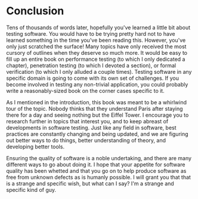 # Conclusion

Tens of thousands of words later, hopefully you've learned a little bit about testing software.  You would have to be trying pretty hard not to have learned something in the time you've been reading this.  However, you've only just scratched the surface!  Many topics have only received the most cursory of outlines when they deserve so much more.  It would be easy to fill up an entire book on performance testing (to which I only dedicated a chapter), penetration testing (to which I devoted a section), or formal verification (to which I only alluded a couple times).  Testing software in any specific domain is going to come with its own set of challenges.  If you become involved in testing any non-trivial application, you could probably write a reasonably-sized book on the corner cases specific to it.

As I mentioned in the introduction, this book was meant to be a whirlwind tour of the topic.  Nobody thinks that they understand Paris after staying there for a day and seeing nothing but the Eiffel Tower.  I encourage you to research further in topics that interest you, and to keep abreast of developments in software testing.  Just like any field in software, best practices are constantly changing and being updated, and we are figuring out better ways to do things, better understanding of theory, and developing better tools.

Ensuring the quality of software is a noble undertaking, and there are many different ways to go about doing it.  I hope that your appetite for software quality has been whetted and that you go on to help produce software as free from unknown defects as is humanly possible.  I will grant you that that is a strange and specific wish, but what can I say?  I'm a strange and specific kind of guy.
